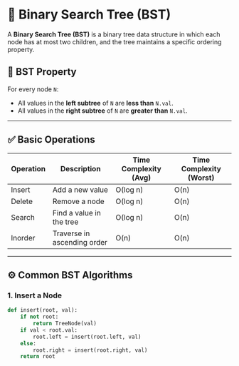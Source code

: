 # 🌳 Binary Search Tree (BST)

A **Binary Search Tree (BST)** is a binary tree data structure in which each node has at most two children, and the tree maintains a specific ordering property.

## 📌 BST Property

For every node `N`:
- All values in the **left subtree** of `N` are **less than** `N.val`.
- All values in the **right subtree** of `N` are **greater than** `N.val`.


---

## ✅ Basic Operations

| Operation | Description                           | Time Complexity (Avg) | Time Complexity (Worst) |
|-----------|---------------------------------------|------------------------|--------------------------|
| Insert    | Add a new value                       | O(log n)               | O(n)                     |
| Delete    | Remove a node                         | O(log n)               | O(n)                     |
| Search    | Find a value in the tree              | O(log n)               | O(n)                     |
| Inorder   | Traverse in ascending order           | O(n)                   | O(n)                     |

---

## ⚙️ Common BST Algorithms

### 1. **Insert a Node**
```python
def insert(root, val):
    if not root:
        return TreeNode(val)
    if val < root.val:
        root.left = insert(root.left, val)
    else:
        root.right = insert(root.right, val)
    return root
